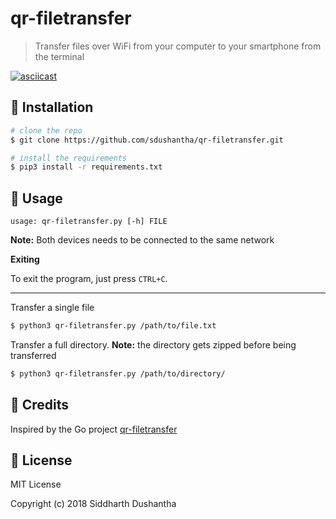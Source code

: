 # qr-filetransfer
> Transfer files over WiFi from your computer to your smartphone from the terminal

[![asciicast](https://asciinema.org/a/173861.png)](https://asciinema.org/a/173861)

## :floppy_disk: Installation

```bash
# clone the repo
$ git clone https://github.com/sdushantha/qr-filetransfer.git

# install the requirements
$ pip3 install -r requirements.txt
```


## :hammer: Usage
```
usage: qr-filetransfer.py [-h] FILE
```

**Note:** Both devices needs to be connected to the same network

**Exiting**

To exit the program, just press ```CTRL+C```.

---

Transfer a single file
```bash
$ python3 qr-filetransfer.py /path/to/file.txt
```


Transfer a full directory. **Note:** the directory gets zipped before being transferred
```bash
$ python3 qr-filetransfer.py /path/to/directory/
```

## :rocket: Credits
Inspired by the Go project [qr-filetransfer](https://github.com/claudiodangelis/qr-filetransfer)

## :scroll: License
MIT License

Copyright (c) 2018 Siddharth Dushantha
